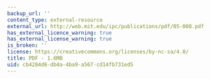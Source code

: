 ```yaml
---
backup_url: ''
content_type: external-resource
external_url: http://web.mit.edu/ipc/publications/pdf/05-008.pdf
has_external_licence_warning: true
has_external_license_warning: true
is_broken: ''
license: https://creativecommons.org/licenses/by-nc-sa/4.0/
title: PDF - 1.6MB
uid: cb4284d6-db4a-4ba9-a567-cd14fb731ed5
---
```

